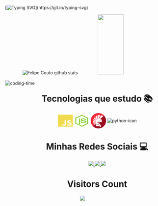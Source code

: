 [![Typing SVG](https://readme-typing-svg.herokuapp.com?font=Fira+Code&duration=3500&pause=500&color=F7F7F7&center=true&multiline=true&width=435&height=100&lines=Ol%C3%A1+Guys%2C+tudo+bom%3F;Me+chamo+Felipe+Couto.;Bem+vindo+no+meu+Github!)](https://git.io/typing-svg)
<div align="center">  
  <img width="49%" height="195px" src="https://github-readme-stats.vercel.app/api?username=fhecout&show_icons=true&count_private=true&hide_border=true&title_color=00bfbf&icon_color=00bfbf&text_color=c9d1d9&bg_color=0d1117" alt="Felipe Couto github stats" /> 
  <img width="41%" height="195px" src="https://github-readme-stats.vercel.app/api/top-langs/?username=fhecout&layout=compact&hide_border=true&title_color=00bfbf&text_color=00bfbf&bg_color=0d1117" />
</div>

<div  align="center"> 
  <div style="display: inline_block"><br>
    <img align="left" height="350" alt="coding-time" src="https://user-images.githubusercontent.com/103007640/219743582-1a7fc88d-3345-4b35-a80f-7395e68e20fa.gif">
    <h1 align="center">Tecnologias que estudo 📚</h1>
    <img align="center" height="40" width="50" alt="js-icon"  src="https://raw.githubusercontent.com/devicons/devicon/master/icons/javascript/javascript-plain.svg">
    <img align="center" height="40" width="50" alt="nodejs-icon" src="https://raw.githubusercontent.com/devicons/devicon/master/icons/nodejs/nodejs-original.svg">
    <img align="center" height="50" width="50" alt="delphi-icon" src="5968252.png">
    <img align="center" height="50" width="50" alt="python-icon" src="4518857_python_icon">
   </div>
   <h1 align="center">Minhas Redes Sociais 💻</h1>
    <a href = "mailto: feliperafaeldocouto@hotmail.com">
      <img width="50" src="https://user-images.githubusercontent.com/103007640/219753188-893b77ee-47d3-4cf3-a4b8-79f2619f0a6c.svg">
    </a>
    <a href = "https://www.linkedin.com/in/felipe-couto-93a86a254/">
      <img width="40" src="https://user-images.githubusercontent.com/103007640/219753028-d915fbb2-3064-439e-b8bf-2eadbb51d7e5.svg">
    </a>
    <a href = "https://www.instagram.com/fhecout/">
      <img width="40" src="https://user-images.githubusercontent.com/103007640/219753461-c46cf8f2-16f2-4138-8f64-7580f098b2ef.png">
    </a>
    <br><h1 align="centre"><b>Visitors Count</br></h1>  
    <p align="center"><img align="center" src="https://profile-counter.glitch.me/{fhecout}/count.svg" /></p>
  

</div>
